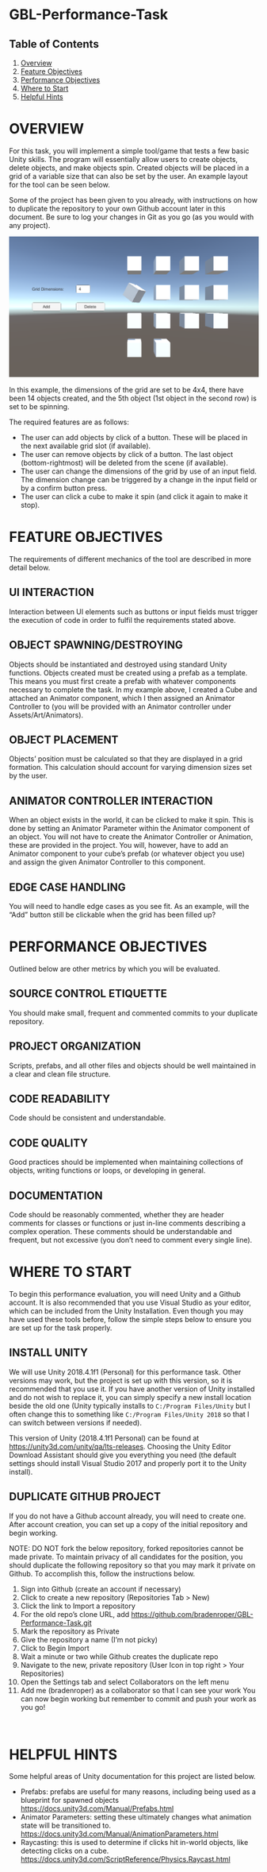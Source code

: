 # GBL-Performance-Task

## Table of Contents

1. [Overview](#OVERVIEW)
2. [Feature Objectives](#FEATURE-OBJECTIVES)
3. [Performance Objectives](#PERFORMANCE-OBJECTIVES)
4. [Where to Start](#WHERE-TO-START)
5. [Helpful Hints](#HELPFUL-HINTS)

# OVERVIEW

For this task, you will implement a simple tool/game that tests a few basic Unity skills. The program will essentially allow users to create objects, delete objects, and make objects spin. Created objects will be placed in a grid of a variable size that can also be set by the user. An example layout for the tool can be seen below.

Some of the project has been given to you already, with instructions on how to duplicate the repository to your own Github account later in this document. Be sure to log your changes in Git as you go (as you would with any project).
 
![Example](Example/ExampleLayout.png)
 
In this example, the dimensions of the grid are set to be 4x4, there have been 14 objects created, and the 5th object (1st object in the second row) is set to be spinning.

The required features are as follows:

- The user can add objects by click of a button. These will be placed in the next available grid slot (if available).
- The user can remove objects by click of a button. The last object (bottom-rightmost) will be deleted from the scene (if available).
- The user can change the dimensions of the grid by use of an input field. The dimension change can be triggered by a change in the input field or by a confirm button press.
- The user can click a cube to make it spin (and click it again to make it stop).


# FEATURE OBJECTIVES

The requirements of different mechanics of the tool are described in more detail below.

## UI INTERACTION

Interaction between UI elements such as buttons or input fields must trigger the execution of code in order to fulfil the requirements stated above.

## OBJECT SPAWNING/DESTROYING

Objects should be instantiated and destroyed using standard Unity functions. Objects created must be created using a prefab as a template. This means you must first create a prefab with whatever components necessary to complete the task. In my example above, I created a Cube and attached an Animator component, which I then assigned an Animator Controller to (you will be provided with an Animator controller under Assets/Art/Animators).

## OBJECT PLACEMENT

Objects’ position must be calculated so that they are displayed in a grid formation. This calculation should account for varying dimension sizes set by the user.

## ANIMATOR CONTROLLER INTERACTION

When an object exists in the world, it can be clicked to make it spin. This is done by setting an Animator Parameter within the Animator component of an object. You will not have to create the Animator Controller or Animation, these are provided in the project. You will, however, have to add an Animator component to your cube’s prefab (or whatever object you use) and assign the given Animator Controller to this component.

## EDGE CASE HANDLING

You will need to handle edge cases as you see fit. As an example, will the “Add” button still be clickable when the grid has been filled up?


# PERFORMANCE OBJECTIVES

Outlined below are other metrics by which you will be evaluated.

## SOURCE CONTROL ETIQUETTE

You should make small, frequent and commented commits to your duplicate repository.

## PROJECT ORGANIZATION

Scripts, prefabs, and all other files and objects should be well maintained in a clear and clean file structure.

## CODE READABILITY

Code should be consistent and understandable.

## CODE QUALITY

Good practices should be implemented when maintaining collections of objects, writing functions or loops, or developing in general.

## DOCUMENTATION

Code should be reasonably commented, whether they are header comments for classes or functions or just in-line comments describing a complex operation. These comments should be understandable and frequent, but not excessive (you don’t need to comment every single line).


# WHERE TO START

To begin this performance evaluation, you will need Unity and a Github account. It is also recommended that you use Visual Studio as your editor, which can be included from the Unity Installation. Even though you may have used these tools before, follow the simple steps below to ensure you are set up for the task properly.

## INSTALL UNITY

We will use Unity 2018.4.1f1 (Personal) for this performance task. Other versions may work, but the project is set up with this version, so it is recommended that you use it. If you have another version of Unity installed and do not wish to replace it, you can simply specify a new install location beside the old one (Unity typically installs to `C:/Program Files/Unity` but I often change this to something like `C:/Program Files/Unity 2018` so that I can switch between versions if needed).

This version of Unity (2018.4.1f1 Personal) can be found at https://unity3d.com/unity/qa/lts-releases. Choosing the Unity Editor Download Assistant should give you everything you need (the default settings should install Visual Studio 2017 and properly port it to the Unity install).

## DUPLICATE GITHUB PROJECT
If you do not have a Github account already, you will need to create one. After account creation, you can set up a copy of the initial repository and begin working.

NOTE: DO NOT fork the below repository, forked repositories cannot be made private. To maintain privacy of all candidates for the position, you should duplicate the following repository so that you may mark it private on Github. To accomplish this, follow the instructions below.

1. Sign into Github (create an account if necessary)
2. Click to create a new repository (Repositories Tab > New)
3. Click the link to Import a repository
4. For the old repo’s clone URL, add https://github.com/bradenroper/GBL-Performance-Task.git
5. Mark the repository as Private
6. Give the repository a name (I’m not picky)
7. Click to Begin Import 
8. Wait a minute or two while Github creates the duplicate repo
9. Navigate to the new, private repository (User Icon in top right > Your Repositories)
10. Open the Settings tab and select Collaborators on the left menu
11. Add me (bradenroper) as a collaborator so that I can see your work
You can now begin working but remember to commit and push your work as you go!

 
# HELPFUL HINTS

Some helpful areas of Unity documentation for this project are listed below.

- Prefabs: prefabs are useful for many reasons, including being used as a blueprint for spawned objects
https://docs.unity3d.com/Manual/Prefabs.html
- Animator Parameters: setting these ultimately changes what animation state will be transitioned to.
https://docs.unity3d.com/Manual/AnimationParameters.html
- Raycasting: this is used to determine if clicks hit in-world objects, like detecting clicks on a cube.
https://docs.unity3d.com/ScriptReference/Physics.Raycast.html

